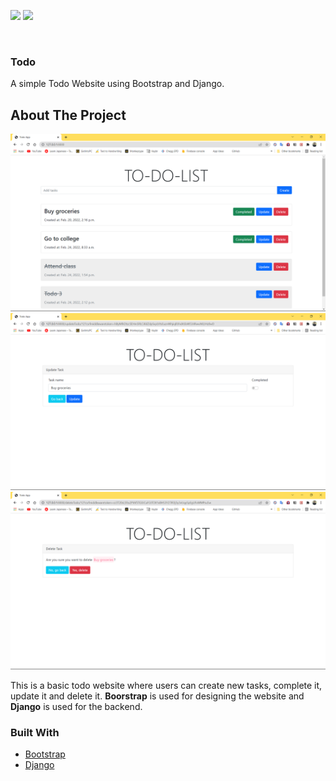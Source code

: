 ![](https://img.shields.io/badge/-Django-green)
![](https://img.shields.io/badge/-Bootstrap-blue)
<div id="top"></div>


<!-- PROJECT LOGO -->
<br />
<div align="start">
  <h3 align="start">Todo</h3>

  <p align="start">
    A simple Todo Website using Bootstrap and Django.
  </p>
</div>

<!-- ABOUT THE PROJECT -->
## About The Project
<p>
<img src="ss1.png" alt="screenshot 0" width="800">
<img src="ss2.png" alt="screenshot 1" width="800">
<img src="ss3.png" alt="screenshot 2" width="800">
</p>

<p>
  This is a basic todo website where users can create new tasks, complete it, update it and delete it. <b>Boorstrap</b> is used for designing the website and <b>Django</b> is used for the backend.
</p>

                                                                               
### Built With

* [Bootstrap](https://getbootstrap.com/)
* [Django](https://www.djangoproject.com/)

